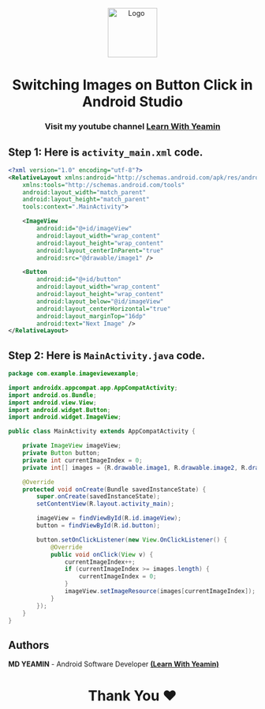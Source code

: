 <p align="center">
<p align="center">
  <a href="https://github.com/i-rin-eam">
    <img src="https://avatars.githubusercontent.com/u/154800878?s=400&u=5d18880cc28646190a19a971bfcdbc54644eab07&v=4" alt="Logo" width="100" height="100">
  </a> 
<h1 align='center'>Switching Images on Button Click in Android Studio</h1>
<h3 align='center'>
   Visit my youtube channel <a href="https://www.youtube.com/@LearnWithYeamin">Learn With Yeamin</a>
</h3>
</p>

## Step 1: Here is `activity_main.xml` code.
```xml
<?xml version="1.0" encoding="utf-8"?>
<RelativeLayout xmlns:android="http://schemas.android.com/apk/res/android"
    xmlns:tools="http://schemas.android.com/tools"
    android:layout_width="match_parent"
    android:layout_height="match_parent"
    tools:context=".MainActivity">

    <ImageView
        android:id="@+id/imageView"
        android:layout_width="wrap_content"
        android:layout_height="wrap_content"
        android:layout_centerInParent="true"
        android:src="@drawable/image1" />

    <Button
        android:id="@+id/button"
        android:layout_width="wrap_content"
        android:layout_height="wrap_content"
        android:layout_below="@id/imageView"
        android:layout_centerHorizontal="true"
        android:layout_marginTop="16dp"
        android:text="Next Image" />
</RelativeLayout>
```
## Step 2: Here is `MainActivity.java` code.
```java
package com.example.imageviewexample;

import androidx.appcompat.app.AppCompatActivity;
import android.os.Bundle;
import android.view.View;
import android.widget.Button;
import android.widget.ImageView;

public class MainActivity extends AppCompatActivity {

    private ImageView imageView;
    private Button button;
    private int currentImageIndex = 0;
    private int[] images = {R.drawable.image1, R.drawable.image2, R.drawable.image3}; // ইমেজ রিসোর্স আইডি গুলো এখানে যোগ করুন

    @Override
    protected void onCreate(Bundle savedInstanceState) {
        super.onCreate(savedInstanceState);
        setContentView(R.layout.activity_main);

        imageView = findViewById(R.id.imageView);
        button = findViewById(R.id.button);

        button.setOnClickListener(new View.OnClickListener() {
            @Override
            public void onClick(View v) {
                currentImageIndex++;
                if (currentImageIndex >= images.length) {
                    currentImageIndex = 0;
                }
                imageView.setImageResource(images[currentImageIndex]);
            }
        });
    }
}
```
## Authors

**MD YEAMIN** - Android Software Developer <a href="https://www.youtube.com/@LearnWithYeamin">**(Learn With Yeamin)**</a> 

<h1 align="center">Thank You ❤️</h1>
